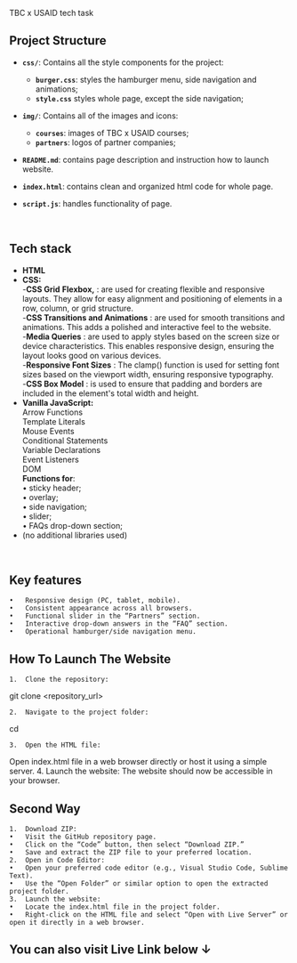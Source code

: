 TBC x USAID tech task
<br/>


## Project Structure 

- **`css/`**: Contains all the style components for the project:  
  - **`burger.css`**: styles the hamburger menu, side navigation and animations;
  - **`style.css`** styles whole page, except the side navigation;
 
- **`img/`**: Contains all of the images and icons:
    - **`courses`**: images of TBC x USAID courses;
    - **`partners`**: logos of partner companies;
 
- **`README.md`**: contains page description and instruction how to launch website.
- **`index.html`**: contains clean and organized html code for whole page.
- **`script.js`**: handles functionality of page.
<br/>

## Tech stack

- **HTML**
- **CSS:**  <br/>
    -**CSS Grid** **Flexbox,** : are used for creating flexible and responsive layouts. They allow for easy alignment and positioning of elements in a row, column, or grid structure. <br/>
    -**CSS Transitions and Animations** : are used for smooth transitions and animations. This adds a polished and interactive feel to the website. <br/>
    -**Media Queries** : are used to apply styles based on the screen size or device characteristics. This enables responsive design, ensuring the layout looks good on various devices. <br/>
    -**Responsive Font Sizes** : The clamp() function is used for setting font sizes based on the viewport width, ensuring responsive typography. <br/>
    -**CSS Box Model** : is used to ensure that padding and borders are included in the element's total width and height. <br/>
- **Vanilla JavaScript:**  <br/>
    Arrow Functions <br/> Template Literals <br/> Mouse Events <br/> Conditional Statements <br/> Variable Declarations <br/> Event Listeners <br/> DOM <br/>
      **Functions for**: <br/>
      • sticky header; <br/>
      • overlay;<br/>
      • side navigation; <br/>
      • slider;<br/>
      • FAQs drop-down section;<br/>
- (no additional libraries used)
<br/>

## Key features
	•	Responsive design (PC, tablet, mobile).
	•	Consistent appearance across all browsers.
	•	Functional slider in the “Partners” section.
	•	Interactive drop-down answers in the “FAQ” section.
	•	Operational hamburger/side navigation menu.

## How To Launch The Website 
	1.	Clone the repository:

git clone <repository_url>


	2.	Navigate to the project folder:

cd <TBC-x-USAID>


	3.	Open the HTML file:
Open index.html file in a web browser directly or host it using a simple server.
	4.	Launch the website:
The website should now be accessible in your browser.

## Second Way

	1.	Download ZIP:
	•	Visit the GitHub repository page.
	•	Click on the “Code” button, then select “Download ZIP.”
	•	Save and extract the ZIP file to your preferred location.
	2.	Open in Code Editor:
	•	Open your preferred code editor (e.g., Visual Studio Code, Sublime Text).
	•	Use the “Open Folder” or similar option to open the extracted project folder.
	3.	Launch the website:
	•	Locate the index.html file in the project folder.
	•	Right-click on the HTML file and select “Open with Live Server” or open it directly in a web browser.

## You can also visit Live Link below ↓ <br/>


